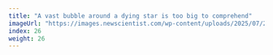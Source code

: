 ```yaml
---
title: "A vast bubble around a dying star is too big to comprehend"
imageUrl: "https://images.newscientist.com/wp-content/uploads/2025/07/25143435/SEI_259975772.jpg?width=788"
index: 26
weight: 26
---
```

